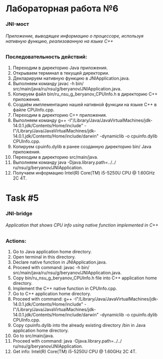 # Лабораторная работа №6
### JNI-мост

###### Приложение, выводящее информацию о процессоре, используя нативную функцию, реализованную на языке C++

### Последовательность действий:
1. Переходим в директорию Java приложения.
2. Открываем терминал в текущей директории.
3. Декларируем нативную функцию в JNIApplication.java.
4. Выполняем команду javac -h bin/ src/main/java/ru/nsu/g/beryanov/JNIApplication.java.
5. Копируем файл bin/ru_nsu_g_beryanov_CPUInfo.h в директорию C++ приложения.
6. Создаём имплементацию нашей нативной функции на языке C++ в файле CPUInfo.cpp.
7. Переходим в директорию C++ приложения.
8. Выполняем команду g++ -I"/Library/Java/JavaVirtualMachines/jdk-14.0.1.jdk/Contents/Home/include" -I"/Library/Java/JavaVirtualMachines/jdk-14.0.1.jdk/Contents/Home/include/darwin" -dynamiclib -o cpuinfo.dylib CPUInfo.cpp.
9. Копируем cpuinfo.dylib в ранее созданную директорию bin/ Java приложения.
10. Переходим в директорию src/main/java.
11. Выполняем команду java -Djava.library.path=../../ ru/nsu/g/beryanov/JNIApplication.
12. Получаем информацию Intel(R) Core(TM) i5-5250U CPU @ 1.60GHz 2C 4T.

# Task #5
### JNI-bridge

###### Application that shows CPU info using native function implemented in C++ 


### Actions:
1. Go to Java application home directory.
2. Open terminal in this directory.
3. Declare native function in JNIApplication.java.
4. Proceed with command: javac -h bin/ src/main/java/ru/nsu/g/beryanov/JNIApplication.java.
5. Copy bin/ru_nsu_g_beryanov_CPUInfo.h file into C++ application home directory.
6. Implement the C++ native function in CPUInfo.cpp.
7. Go to C++ application home directory.
8. Proceed with command: g++ -I"/Library/Java/JavaVirtualMachines/jdk-14.0.1.jdk/Contents/Home/include" -I"/Library/Java/JavaVirtualMachines/jdk-14.0.1.jdk/Contents/Home/include/darwin" -dynamiclib -o cpuinfo.dylib CPUInfo.cpp.
9. Copy cpuinfo.dylib into the already existing directory /bin in Java application home directory.
10. Go to src/main/java.
11. Proceed with command: java -Djava.library.path=../../ ru/nsu/g/beryanov/JNIApplication.
12. Get info: Intel(R) Core(TM) i5-5250U CPU @ 1.60GHz 2C 4T.

